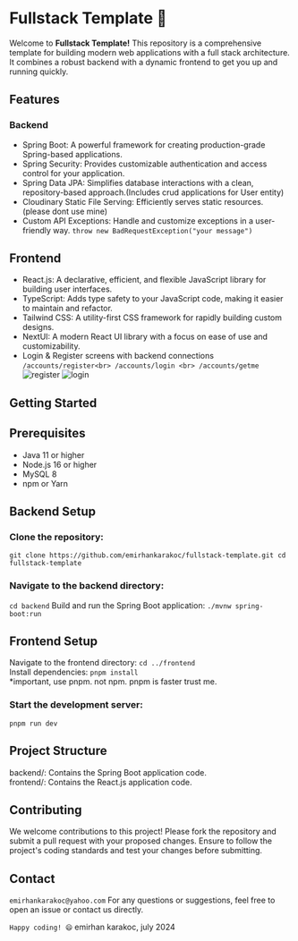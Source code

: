 
 
# Fullstack Template 🚀
Welcome to **Fullstack Template!** This repository is a comprehensive template for building modern web applications with a full stack architecture. It combines a robust backend with a dynamic frontend to get you up and running quickly.

## Features
### Backend
- Spring Boot: A powerful framework for creating production-grade Spring-based applications.
- Spring Security: Provides customizable authentication and access control for your application.
- Spring Data JPA: Simplifies database interactions with a clean, repository-based approach.(Includes crud applications for User entity)
- Cloudinary Static File Serving: Efficiently serves static resources. (please dont use mine)
- Custom API Exceptions: Handle and customize exceptions in a user-friendly way. `throw new BadRequestException("your message")`

## Frontend
- React.js: A declarative, efficient, and flexible JavaScript library for building user interfaces.
- TypeScript: Adds type safety to your JavaScript code, making it easier to maintain and refactor.
- Tailwind CSS: A utility-first CSS framework for rapidly building custom designs.
- NextUI: A modern React UI library with a focus on ease of use and customizability.
- Login & Register screens with backend connections
  `/accounts/register<br> /accounts/login <br> /accounts/getme`
  ![register](https://github.com/user-attachments/assets/0392139d-4dac-49b8-8260-40f844cb44c5)
  ![login](https://github.com/user-attachments/assets/e4936649-4cbd-4fc5-a055-8fae4747acfb)



## Getting Started
## Prerequisites
- Java 11 or higher
- Node.js 16 or higher
- MySQL 8
- npm or Yarn

## Backend Setup

### Clone the repository:
`git clone https://github.com/emirhankarakoc/fullstack-template.git
cd fullstack-template`

### Navigate to the backend directory:
`cd backend` 
Build and run the Spring Boot application:
`./mvnw spring-boot:run`


## Frontend Setup
Navigate to the frontend directory:
`cd ../frontend`
<br>
Install dependencies:
`pnpm install`
<br>
*important, use pnpm. not npm. pnpm is faster trust me.

### Start the development server:
`pnpm run dev`

## Project Structure
backend/: Contains the Spring Boot application code.<br>
frontend/: Contains the React.js application code.
## Contributing
We welcome contributions to this project! Please fork the repository and submit a pull request with your proposed changes. Ensure to follow the project's coding standards and test your changes before submitting.

## Contact
`emirhankarakoc@yahoo.com`
For any questions or suggestions, feel free to open an issue or contact us directly.

`Happy coding! 😄`
emirhan karakoc, july 2024

